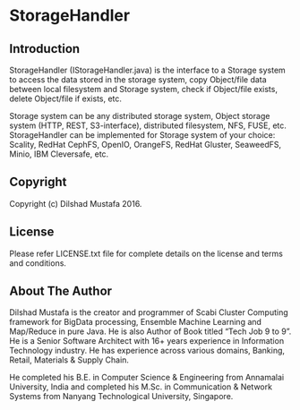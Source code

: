StorageHandler
===================

Introduction
-------------

StorageHandler (IStorageHandler.java) is the interface to a Storage system to access the data stored in the storage system, copy Object/file data between local filesystem and Storage system, check if Object/file exists, delete Object/file if exists, etc. 

Storage system can be any distributed storage system, Object storage system (HTTP, REST, S3-interface), distributed filesystem, NFS, FUSE, etc. StorageHandler can be implemented for Storage system of your choice: Scality, RedHat CephFS, OpenIO, OrangeFS, RedHat Gluster, SeaweedFS, Minio, IBM Cleversafe, etc.

Copyright
-------------------

Copyright (c) Dilshad Mustafa 2016.

License
-------------

Please refer LICENSE.txt file for complete details on the license and terms and conditions.

About The Author
--------------------

Dilshad Mustafa is the creator and programmer of Scabi Cluster Computing framework for BigData processing, Ensemble Machine Learning and Map/Reduce in pure Java. He is also Author of Book titled “Tech Job 9 to 9”. He is a Senior Software Architect with 16+ years experience in Information Technology industry. He has experience across various domains, Banking, Retail, Materials & Supply Chain.

He completed his B.E. in Computer Science & Engineering from Annamalai University, India and completed his M.Sc. in Communication & Network Systems from Nanyang Technological University, Singapore.

